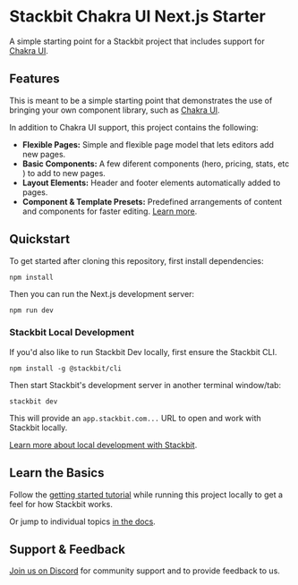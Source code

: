 # Stackbit Chakra UI Next.js Starter

A simple starting point for a Stackbit project that includes support for [Chakra UI](https://chakra-ui.com/).

## Features

This is meant to be a simple starting point that demonstrates the use of bringing your own component library, such as [Chakra UI](https://chakra-ui.com/).

In addition to Chakra UI support, this project contains the following:

- **Flexible Pages:** Simple and flexible page model that lets editors add new pages.
- **Basic Components:** A few diferent components (hero, pricing, stats, etc ) to add to new pages.
- **Layout Elements:** Header and footer elements automatically added to pages.
- **Component & Template Presets:** Predefined arrangements of content and components for faster editing. [Learn more](https://docs.stackbit.com/conceptual-guides/content-presets/).

## Quickstart

To get started after cloning this repository, first install dependencies:

    npm install

Then you can run the Next.js development server:

    npm run dev

### Stackbit Local Development

If you'd also like to run Stackbit Dev locally, first ensure the Stackbit CLI.

    npm install -g @stackbit/cli

Then start Stackbit's development server in another terminal window/tab:

    stackbit dev

This will provide an `app.stackbit.com...` URL to open and work with Stackbit locally.

[Learn more about local development with Stackbit](https://docs.stackbit.com/how-to-guides/local-development/).

## Learn the Basics

Follow the [getting started tutorial](https://docs.stackbit.com/getting-started/) while running this project locally to get a feel for how Stackbit works.

Or jump to individual topics [in the docs](https://docs.stackbit.com/).

## Support & Feedback

[Join us on Discord](https://discord.gg/HUNhjVkznH) for community support and to provide feedback to us.
